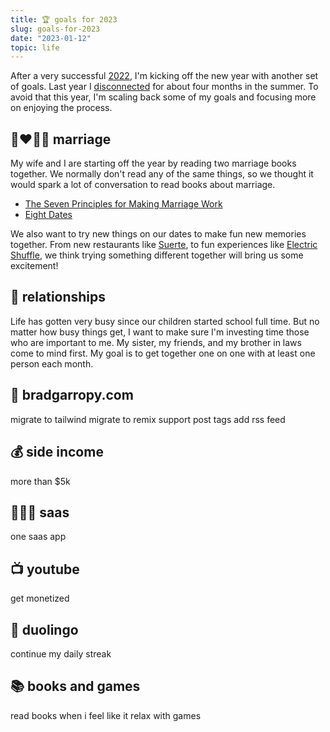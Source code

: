 ```yaml
---
title: 🏆 goals for 2023
slug: goals-for-2023
date: "2023-01-12"
topic: life
---
```


After a very successful [2022][2022-in-review], I'm kicking off the new year with another set of goals. Last year I [disconnected][disconnecting] for about four months in the summer. To avoid that this year, I'm scaling back some of my goals and focusing more on enjoying the process.

## 👩‍❤️‍💋‍👨 marriage

My wife and I are starting off the year by reading two marriage books together. We normally don't read any of the same things, so we thought it would spark a lot of conversation to read books about marriage.

-   [The Seven Principles for Making Marriage Work][seven-principles]
-   [Eight Dates][eight-dates]

We also want to try new things on our dates to make fun new memories together. From new restaurants like [Suerte][suerte], to fun experiences like [Electric Shuffle][electric-shuffle], we think trying something different together will bring us some excitement!

## 🤝 relationships

Life has gotten very busy since our children started school full time. But no matter how busy things get, I want to make sure I'm investing time those who are important to me. My sister, my friends, and my brother in laws come to mind first. My goal is to get together one on one with at least one person each month.

## 🏡 bradgarropy.com

migrate to tailwind
migrate to remix
support post tags
add rss feed

## 💰 side income

more than $5k

## 👨🏼‍💻 saas

one saas app

## 📺 youtube

get monetized

## 🦉 duolingo

continue my daily streak

## 📚 books and games

read books when i feel like it
relax with games

[2022-in-review]: https://bradgarropy.com/blog/2022-in-review
[disconnecting]: https://bradgarropy.com/blog/disconnecting
[seven-principles]: https://www.amazon.com/Seven-Principles-Making-Marriage-Work/dp/0553447718?tag=bradgarropy00-20
[eight-dates]: https://www.amazon.com/Eight-Dates-Essential-Conversations-Lifetime/dp/1523504463?tag=bradgarropy00-20
[suerte]: https://www.suerteatx.com
[electric-shuffle]: https://electricshuffleusa.com/austin
